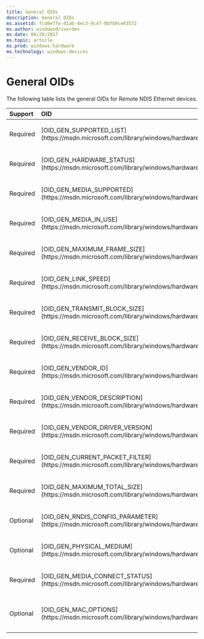 ```yaml
---
title: General OIDs
description: General OIDs
ms.assetid: fcd0e7fe-d1ab-4ec3-9c47-0bfb0ce63572
ms.author: windowsdriverdev
ms.date: 04/20/2017
ms.topic: article
ms.prod: windows-hardware
ms.technology: windows-devices
---
```


# General OIDs





The following table lists the general OIDs for Remote NDIS Ethernet devices.

<table>
<colgroup>
<col width="33%" />
<col width="33%" />
<col width="33%" />
</colgroup>
<thead>
<tr class="header">
<th align="left">Support</th>
<th align="left">OID</th>
<th align="left">Description</th>
</tr>
</thead>
<tbody>
<tr class="odd">
<td align="left"><p>Required</p></td>
<td align="left"><p>[OID_GEN_SUPPORTED_LIST](https://msdn.microsoft.com/library/windows/hardware/ff569642)</p></td>
<td align="left"><p>List of supported OIDs.</p></td>
</tr>
<tr class="even">
<td align="left"><p>Required</p></td>
<td align="left"><p>[OID_GEN_HARDWARE_STATUS](https://msdn.microsoft.com/library/windows/hardware/ff569585)</p></td>
<td align="left"><p>Hardware status.</p></td>
</tr>
<tr class="odd">
<td align="left"><p>Required</p></td>
<td align="left"><p>[OID_GEN_MEDIA_SUPPORTED](https://msdn.microsoft.com/library/windows/hardware/ff569609)</p></td>
<td align="left"><p>Media types supported (encoded).</p></td>
</tr>
<tr class="even">
<td align="left"><p>Required</p></td>
<td align="left"><p>[OID_GEN_MEDIA_IN_USE](https://msdn.microsoft.com/library/windows/hardware/ff569607)</p></td>
<td align="left"><p>Media types in use (encoded).</p></td>
</tr>
<tr class="odd">
<td align="left"><p>Required</p></td>
<td align="left"><p>[OID_GEN_MAXIMUM_FRAME_SIZE](https://msdn.microsoft.com/library/windows/hardware/ff569598)</p></td>
<td align="left"><p>Maximum frame size in bytes.</p></td>
</tr>
<tr class="even">
<td align="left"><p>Required</p></td>
<td align="left"><p>[OID_GEN_LINK_SPEED](https://msdn.microsoft.com/library/windows/hardware/ff569593)</p></td>
<td align="left"><p>Link speed in units of 100 bps.</p></td>
</tr>
<tr class="odd">
<td align="left"><p>Required</p></td>
<td align="left"><p>[OID_GEN_TRANSMIT_BLOCK_SIZE](https://msdn.microsoft.com/library/windows/hardware/ff569644)</p></td>
<td align="left"><p>Minimum amount of storage, in bytes, that a single packet occupies in the transmit buffer space of the NIC.</p></td>
</tr>
<tr class="even">
<td align="left"><p>Required</p></td>
<td align="left"><p>[OID_GEN_RECEIVE_BLOCK_SIZE](https://msdn.microsoft.com/library/windows/hardware/ff569633)</p></td>
<td align="left"><p>Amount of storage, in bytes, that a single packet occupies in the receive buffer space of the NIC.</p></td>
</tr>
<tr class="odd">
<td align="left"><p>Required</p></td>
<td align="left"><p>[OID_GEN_VENDOR_ID](https://msdn.microsoft.com/library/windows/hardware/ff569651)</p></td>
<td align="left"><p>Vendor NIC code.</p></td>
</tr>
<tr class="even">
<td align="left"><p>Required</p></td>
<td align="left"><p>[OID_GEN_VENDOR_DESCRIPTION](https://msdn.microsoft.com/library/windows/hardware/ff569649)</p></td>
<td align="left"><p>Vendor network card description.</p></td>
</tr>
<tr class="odd">
<td align="left"><p>Required</p></td>
<td align="left"><p>[OID_GEN_VENDOR_DRIVER_VERSION](https://msdn.microsoft.com/library/windows/hardware/ff569650)</p></td>
<td align="left"><p>Vendor-assigned version number of driver.</p></td>
</tr>
<tr class="even">
<td align="left"><p>Required</p></td>
<td align="left"><p>[OID_GEN_CURRENT_PACKET_FILTER](https://msdn.microsoft.com/library/windows/hardware/ff569575)</p></td>
<td align="left"><p>Current packet filter (encoded).</p></td>
</tr>
<tr class="odd">
<td align="left"><p>Required</p></td>
<td align="left"><p>[OID_GEN_MAXIMUM_TOTAL_SIZE](https://msdn.microsoft.com/library/windows/hardware/ff569601)</p></td>
<td align="left"><p>Maximum total packet length in bytes.</p></td>
</tr>
<tr class="even">
<td align="left"><p>Optional</p></td>
<td align="left"><p>[OID_GEN_RNDIS_CONFIG_PARAMETER](https://msdn.microsoft.com/library/windows/hardware/ff569639)</p></td>
<td align="left"><p>Device-specific configuration parameter (set only).</p></td>
</tr>
<tr class="odd">
<td align="left"><p>Optional</p></td>
<td align="left"><p>[OID_GEN_PHYSICAL_MEDIUM](https://msdn.microsoft.com/library/windows/hardware/ff569621)</p></td>
<td align="left"><p>Information about the underlying physical medium.</p></td>
</tr>
<tr class="even">
<td align="left"><p>Required</p></td>
<td align="left"><p>[OID_GEN_MEDIA_CONNECT_STATUS](https://msdn.microsoft.com/library/windows/hardware/ff569604)</p></td>
<td align="left"><p>Status of the NIC network connection.</p></td>
</tr>
<tr class="odd">
<td align="left"><p>Optional</p></td>
<td align="left"><p>[OID_GEN_MAC_OPTIONS](https://msdn.microsoft.com/library/windows/hardware/ff569597)</p></td>
<td align="left"><p>A bitmask that specifies optional properties of the NIC. Must be supported only by NICs that support [802.1p packet priority](https://msdn.microsoft.com/library/windows/hardware/ff562331).</p></td>
</tr>
</tbody>
</table>

 

 

 






